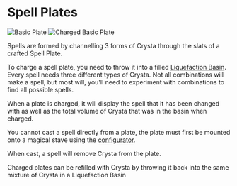 # Spell Plates

![Basic Plate](../../.gitbook/assets/item\_basic\_charged\_plate.png) ![Charged Basic Plate](../../.gitbook/assets/item\_basic\_plate.png)

Spells are formed by channelling 3 forms of Crysta through the slats of a crafted Spell Plate.

To charge a spell plate, you need to throw it into a filled [Liquefaction Basin](liquefaction.md). Every spell needs three different types of Crysta. Not all combinations will make a spell, but most will, you'll need to experiment with combinations to find all possible spells.

When a plate is charged, it will display the spell that it has been changed with as well as the total volume of Crysta that was in the basin when charged.

You cannot cast a spell directly from a plate, the plate must first be mounted onto a magical stave using the [configurator](stave-configurator.md).

When cast, a spell will remove Crysta from the plate.

Charged plates can be refilled with Crysta by throwing it back into the same mixture of Crysta in a Liquefaction Basin
